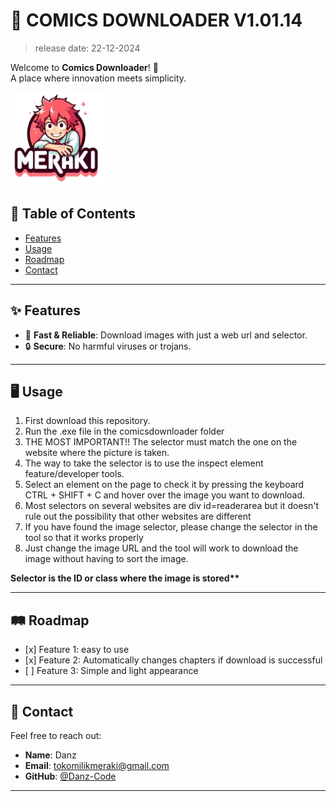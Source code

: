 # 🌟 COMICS DOWNLOADER V1.01.14
> release date: 22-12-2024

Welcome to **Comics Downloader**! 🚀  
A place where innovation meets simplicity.

<img src="https://github.com/Danz-Code/img-auto-downloader/blob/main/comicsdownloader/image/MerakiComicsDivision.png" alt="MerakiComic.logo" width="150" height="150">

## 📖 Table of Contents

- [Features](#-features)
- [Usage](#%EF%B8%8F-usage)
- [Roadmap](#%EF%B8%8F-roadmap)
- [Contact](#-contact)

---

## ✨ Features

<ul>
  <li>🚀 <strong>Fast & Reliable</strong>: Download images with just a web url and selector.</li>
  <li>🔒 <strong>Secure</strong>: No harmful viruses or trojans.</li>
</ul>

---

## 🖥️ Usage

<ol>
  <li>First download this repository.</li>
  <li>Run the .exe file in the comicsdownloader folder</li>
  <li>THE MOST IMPORTANT!! The selector must match the one on the website where the picture is taken.</li>
  <li>The way to take the selector is to use the inspect element feature/developer tools.</li>
  <li>Select an element on the page to check it by pressing the keyboard CTRL + SHIFT + C and hover over the image you want to download.</li>
  <li>Most selectors on several websites are div id=readerarea but it doesn't rule out the possibility that other websites are different</li>
  <li>If you have found the image selector, please change the selector in the tool so that it works properly</li>
  <li>Just change the image URL and the tool will work to download the image without having to sort the image.</li>
</ol>
<strong>Selector is the ID or class where the image is stored**</strong>


---

## 🛤️ Roadmap

<ul>
  <li>[x] Feature 1: easy to use</li>
  <li>[x] Feature 2: Automatically changes chapters if download is successful</li>
  <li>[ ] Feature 3: Simple and light appearance</li>
</ul>

---

## 📧 Contact

Feel free to reach out:

<ul>
  <li><strong>Name</strong>: Danz </li>
  <li><strong>Email</strong>: <a href="mailto:tokomilikmeraki@gmail.com">tokomilikmeraki@gmail.com</a></li>
  <li><strong>GitHub</strong>: <a href="https://github.com/Danz-Code">@Danz-Code</a></li>
</ul>

---
